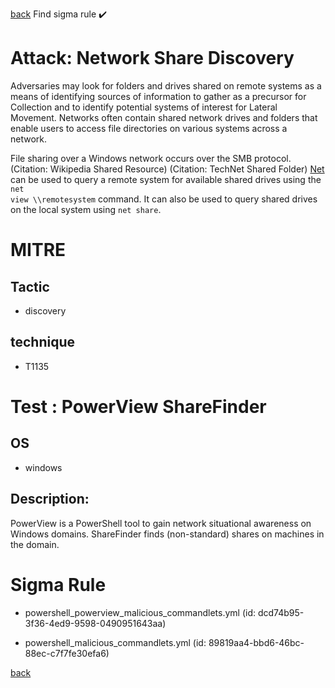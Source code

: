 
[back](../index.md)
Find sigma rule :heavy_check_mark: 

# Attack: Network Share Discovery 

Adversaries may look for folders and drives shared on remote systems as a means of identifying sources of information to gather as a precursor for Collection and to identify potential systems of interest for Lateral Movement. Networks often contain shared network drives and folders that enable users to access file directories on various systems across a network. 

File sharing over a Windows network occurs over the SMB protocol. (Citation: Wikipedia Shared Resource) (Citation: TechNet Shared Folder) [Net](https://attack.mitre.org/software/S0039) can be used to query a remote system for available shared drives using the <code>net view \\\\remotesystem</code> command. It can also be used to query shared drives on the local system using <code>net share</code>.

# MITRE
## Tactic
  - discovery


## technique
  - T1135


# Test : PowerView ShareFinder
## OS
  - windows


## Description:
PowerView is a PowerShell tool to gain network situational awareness on Windows domains. ShareFinder finds (non-standard) shares on machines in the domain.

# Sigma Rule
 - powershell_powerview_malicious_commandlets.yml (id: dcd74b95-3f36-4ed9-9598-0490951643aa)

 - powershell_malicious_commandlets.yml (id: 89819aa4-bbd6-46bc-88ec-c7f7fe30efa6)



[back](../index.md)

